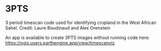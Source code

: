 # 3PTS
3 period timescan code used for identifying cropland in the West African Sahel. 
Credit: Laure Boudinaud and Alex Orenstein

An app is available to create 3PTS images without running code here: https://ogis.users.earthengine.app/view/timescanviz
